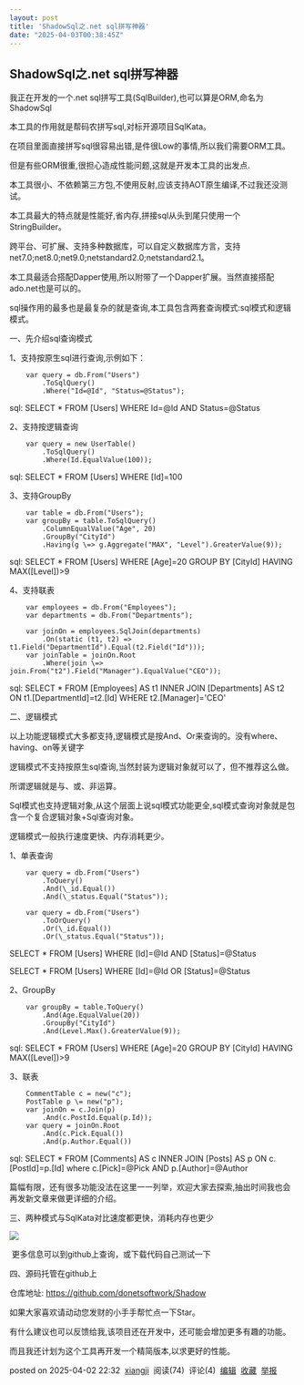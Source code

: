 ```yaml
---
layout: post
title: 'ShadowSql之.net sql拼写神器'
date: "2025-04-03T00:38:45Z"
---
```

ShadowSql之.net sql拼写神器
----------------------

我正在开发的一个.net sql拼写工具(SqlBuilder),也可以算是ORM,命名为ShadowSql

本工具的作用就是帮码农拼写sql,对标开源项目SqlKata。

在项目里面直接拼写sql很容易出错,是件很Low的事情,所以我们需要ORM工具。

但是有些ORM很重,很担心造成性能问题,这就是开发本工具的出发点.

本工具很小、不依赖第三方包,不使用反射,应该支持AOT原生编译,不过我还没测试。

本工具最大的特点就是性能好,省内存,拼接sql从头到尾只使用一个StringBuilder。

跨平台、可扩展、支持多种数据库，可以自定义数据库方言，支持net7.0;net8.0;net9.0;netstandard2.0;netstandard2.1。

本工具最适合搭配Dapper使用,所以附带了一个Dapper扩展。当然直接搭配ado.net也是可以的。

sql操作用的最多也是最复杂的就是查询,本工具包含两套查询模式:sql模式和逻辑模式。

一、先介绍sql查询模式

1、支持按原生sql进行查询,示例如下：

        var query = db.From("Users")
            .ToSqlQuery()
            .Where("Id=@Id", "Status=@Status");

sql: SELECT \* FROM \[Users\] WHERE Id=@Id AND Status=@Status

2、支持按逻辑查询

        var query = new UserTable()
            .ToSqlQuery()
            .Where(Id.EqualValue(100));

sql: SELECT \* FROM \[Users\] WHERE \[Id\]=100

3、支持GroupBy

        var table = db.From("Users");
        var groupBy = table.ToSqlQuery()
            .ColumnEqualValue("Age", 20)
            .GroupBy("CityId")
            .Having(g \=> g.Aggregate("MAX", "Level").GreaterValue(9));

sql: SELECT \* FROM \[Users\] WHERE \[Age\]=20 GROUP BY \[CityId\] HAVING MAX(\[Level\])>9

4、支持联表

        var employees = db.From("Employees");
        var departments = db.From("Departments");

        var joinOn = employees.SqlJoin(departments)
            .On(static (t1, t2) => t1.Field("DepartmentId").Equal(t2.Field("Id")));
        var joinTable = joinOn.Root
            .Where(join \=> join.From("t2").Field("Manager").EqualValue("CEO"));

sql: SELECT \* FROM \[Employees\] AS t1 INNER JOIN \[Departments\] AS t2 ON t1.\[DepartmentId\]=t2.\[Id\] WHERE t2.\[Manager\]='CEO'

二、逻辑模式

以上功能逻辑模式大多都支持,逻辑模式是按And、Or来查询的。没有where、having、on等关键字

逻辑模式不支持按原生sql查询,当然封装为逻辑对象就可以了，但不推荐这么做。

所谓逻辑就是与、或、非运算。

Sql模式也支持逻辑对象,从这个层面上说sql模式功能更全,sql模式查询对象就是包含一个复合逻辑对象+Sql查询对象。

逻辑模式一般执行速度更快、内存消耗更少。

1、单表查询

        var query = db.From("Users")
            .ToQuery()
            .And(\_id.Equal())
            .And(\_status.Equal("Status"));

        var query = db.From("Users")
            .ToOrQuery()
            .Or(\_id.Equal())
            .Or(\_status.Equal("Status"));

SELECT \* FROM \[Users\] WHERE \[Id\]=@Id AND \[Status\]=@Status

SELECT \* FROM \[Users\] WHERE \[Id\]=@Id OR \[Status\]=@Status

2、GroupBy

        var groupBy = table.ToQuery()
            .And(Age.EqualValue(20))
            .GroupBy("CityId")
            .And(Level.Max().GreaterValue(9));

sql: SELECT \* FROM \[Users\] WHERE \[Age\]=20 GROUP BY \[CityId\] HAVING MAX(\[Level\])>9

3、联表

        CommentTable c = new("c");
        PostTable p \= new("p");
        var joinOn = c.Join(p)
            .And(c.PostId.Equal(p.Id));
        var query = joinOn.Root
            .And(c.Pick.Equal())
            .And(p.Author.Equal())

sql: SELECT \* FROM \[Comments\] AS c INNER JOIN \[Posts\] AS p ON c.\[PostId\]=p.\[Id\] where c.\[Pick\]=@Pick AND p.\[Author\]=@Author

篇幅有限，还有很多功能没法在这里一一列举，欢迎大家去探索,抽出时间我也会再发新文章来做更详细的介绍。

三、两种模式与SqlKata对比速度都更快，消耗内存也更少

![](https://img2024.cnblogs.com/blog/248830/202504/248830-20250402222516463-294369242.png)

 更多信息可以到github上查询，或下载代码自己测试一下

四、源码托管在github上

仓库地址: https://github.com/donetsoftwork/Shadow

如果大家喜欢请动动您发财的小手手帮忙点一下Star。

有什么建议也可以反馈给我,该项目还在开发中，还可能会增加更多有趣的功能。

而且我还计划为这个工具再开发一个精简版本,以求更好的性能。

posted on 2025-04-02 22:32  [xiangji](https://www.cnblogs.com/xiangji)  阅读(74)  评论(4)  [编辑](https://i.cnblogs.com/EditPosts.aspx?postid=18806891)  [收藏](javascript:void\(0\))  [举报](javascript:void\(0\))